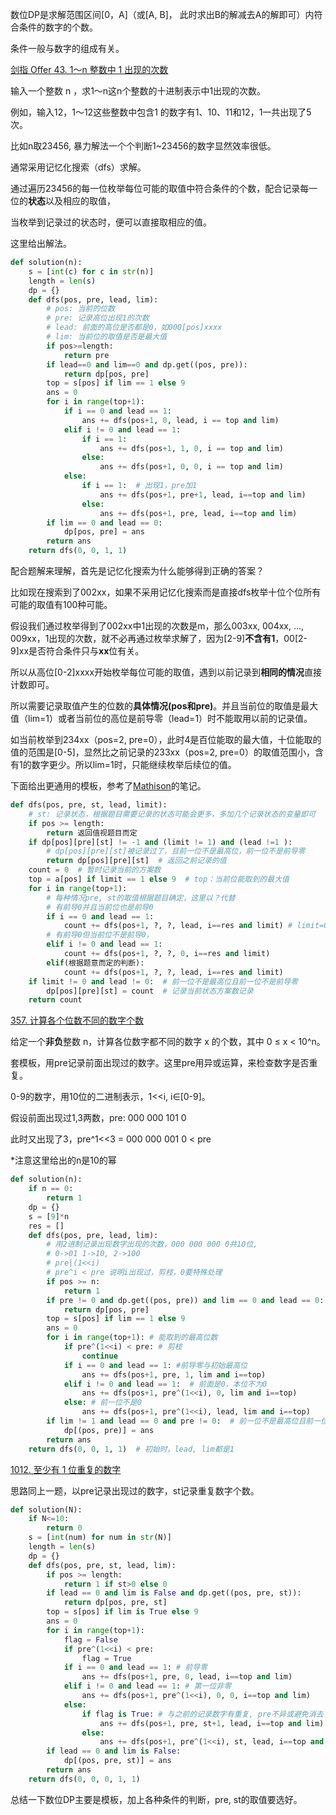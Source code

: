 数位DP是求解范围区间[0，A]（或[A, B]， 此时求出B的解减去A的解即可）内符合条件的数字的个数。

条件一般与数字的组成有关。

[剑指 Offer 43. 1～n 整数中 1 出现的次数](https://leetcode-cn.com/problems/1nzheng-shu-zhong-1chu-xian-de-ci-shu-lcof/)

输入一个整数 n ，求1～n这n个整数的十进制表示中1出现的次数。

例如，输入12，1～12这些整数中包含1 的数字有1、10、11和12，1一共出现了5次。

比如n取23456, 暴力解法一个个判断1~23456的数字显然效率很低。

通常采用记忆化搜索（dfs）求解。

通过遍历23456的每一位枚举每位可能的取值中符合条件的个数，配合记录每一位的**状态**以及相应的取值，

当枚举到记录过的状态时，便可以直接取相应的值。

这里给出解法。

```python
def solution(n):
    s = [int(c) for c in str(n)]
    length = len(s)
    dp = {}
    def dfs(pos, pre, lead, lim):
        # pos: 当前的位数
        # pre: 记录高位出现1的次数
        # lead: 前面的高位是否都是0，如000[pos]xxxx
        # lim: 当前位的取值是否是最大值
        if pos>=length:
            return pre
        if lead==0 and lim==0 and dp.get((pos, pre)):
            return dp[pos, pre]
        top = s[pos] if lim == 1 else 9
        ans = 0
        for i in range(top+1):
            if i == 0 and lead == 1:
                ans += dfs(pos+1, 0, lead, i == top and lim)
            elif i != 0 and lead == 1:
                if i == 1:
                    ans += dfs(pos+1, 1, 0, i == top and lim)
                else:
                    ans += dfs(pos+1, 0, 0, i == top and lim)
            else:
                if i == 1:  # 出现1，pre加1 
                    ans += dfs(pos+1, pre+1, lead, i==top and lim)
                else:
                    ans += dfs(pos+1, pre, lead, i==top and lim)
        if lim == 0 and lead == 0:
            dp[pos, pre] = ans
        return ans
    return dfs(0, 0, 1, 1)
```

配合题解来理解，首先是记忆化搜索为什么能够得到正确的答案？

比如现在搜索到了002xx，如果不采用记忆化搜索而是直接dfs枚举十位个位所有可能的取值有100种可能。

假设我们通过枚举得到了002xx中1出现的次数是m，那么003xx, 004xx, ..., 009xx，1出现的次数，就不必再通过枚举求解了，因为[2-9]**不含有1**，00[2-9]xx是否符合条件只与**xx**位有关。

所以从高位[0-2]xxxx开始枚举每位可能的取值，遇到以前记录到**相同的情况**直接计数即可。

所以需要记录取值产生的位数的**具体情况(pos和pre)**。并且当前位的取值是最大值（lim=1）或者当前位的高位是前导零（lead=1）时不能取用以前的记录值。

如当前枚举到234xx（pos=2, pre=0），此时4是百位能取的最大值，十位能取的值的范围是[0-5]，显然比之前记录的233xx（pos=2, pre=0）的取值范围小，含有1的数字更少。所以lim=1时，只能继续枚举后续位的值。

下面给出更通用的模板，参考了[Mathison](https://www.luogu.com.cn/blog/virus2017/shuweidp)的笔记。

```python
def dfs(pos, pre, st, lead, limit):
	# st: 记录状态，根据题目需要记录的状态可能会更多，多加几个记录状态的变量即可
    if pos >= length:
        return 返回值视题目而定
    if dp[pos][pre][st] != -1 and (limit != 1) and (lead !=1 ):
        # dp[pos][pre][st]被记录过了，且前一位不是最高位，前一位不是前导零
        return dp[pos][pre][st]  # 返回之前记录的值
    count = 0  # 暂时记录当前的方案数
    top = a[pos] if limit == 1 else 9  # top：当前位能取到的最大值
    for i in range(top+1):
    	# 每种情况pre, st的取值根据题目确定，这里以？代替
        # 有前导0并且当前位也是前导0
        if i == 0 and lead == 1:
            count += dfs(pos+1, ?, ?, lead, i==res and limit) # limit=0
        # 有前导0但当前位不是前导0，
        elif i != 0 and lead == 1:
            count += dfs(pos+1, ?, ?, 0, i==res and limit)
        elif(根据题意而定的判断):
            count += dfs(pos+1, ?, ?, lead, i==res and limit)
    if limit != 0 and lead != 0:  # 前一位不是最高位且前一位不是前导零
        dp[pos][pre][st] = count  # 记录当前状态方案数记录
    return count
```

[357. 计算各个位数不同的数字个数](https://leetcode-cn.com/problems/count-numbers-with-unique-digits/)

给定一个**非负**整数 n，计算各位数字都不同的数字 x 的个数，其中 0 ≤ x < 10^n。

套模板，用pre记录前面出现过的数字。这里pre用异或运算，来检查数字是否重复。

0-9的数字，用10位的二进制表示，1<<i, i∈[0-9]。

假设前面出现过1,3两数，pre: 000 000 101 0

此时又出现了3，pre^1<<3 = 000 000 001 0 < pre 

*注意这里给出的n是10的幂

```python
def solution(n):
	if n == 0:
        return 1
    dp = {}
    s = [9]*n
    res = []
    def dfs(pos, pre, lead, lim):
        # 用2进制记录出现数字出现的次数，000 000 000 0共10位, 
        # 0->01 1->10, 2->100
        # pre|(1<<i)
        # pre^i < pre 说明i出现过，剪枝，0要特殊处理
        if pos >= n:
            return 1
        if pre != 0 and dp.get((pos, pre)) and lim == 0 and lead == 0:
            return dp[pos, pre]
        top = s[pos] if lim == 1 else 9
        ans = 0
        for i in range(top+1): # 能取到的最高位数
            if pre^(1<<i) < pre: # 剪枝
                continue
            if i == 0 and lead == 1: #前导零与初始最高位
                ans += dfs(pos+1, pre, 1, lim and i==top)
            elif i != 0 and lead == 1:  # 前面是0，本位不为0
                ans += dfs(pos+1, pre^(1<<i), 0, lim and i==top)
            else: # 前一位不是0
                ans += dfs(pos+1, pre^(1<<i), lead, lim and i==top)
        if lim != 1 and lead == 0 and pre != 0:  # 前一位不是最高位且前一位不是前导零
            dp[(pos, pre)] = ans 
        return ans
    return dfs(0, 0, 1, 1)  # 初始时，lead, lim都是1
```

[1012. 至少有 1 位重复的数字](https://leetcode-cn.com/problems/numbers-with-repeated-digits/)

思路同上一题，以pre记录出现过的数字，st记录重复数字个数。

```python
def solution(N):
	if N<=10:
        return 0
    s = [int(num) for num in str(N)]
    length = len(s)
    dp = {}
    def dfs(pos, pre, st, lead, lim):
        if pos >= length:
            return 1 if st>0 else 0
        if lead == 0 and lim is False and dp.get((pos, pre, st)):
            return dp[pos, pre, st]
        top = s[pos] if lim is True else 9
        ans = 0
        for i in range(top+1):
            flag = False
            if pre^(1<<i) < pre:
                flag = True
            if i == 0 and lead == 1: # 前导零
                ans += dfs(pos+1, pre, 0, lead, i==top and lim)
            elif i != 0 and lead == 1: # 第一位非零
                ans += dfs(pos+1, pre^(1<<i), 0, 0, i==top and lim)
            else:
                if flag is True: # 与之前的记录数字有重复, pre不异或避免消去了本数字
                    ans += dfs(pos+1, pre, st+1, lead, i==top and lim)
                else:
                    ans += dfs(pos+1, pre^(1<<i), st, lead, i==top and lim)
        if lead == 0 and lim is False:
            dp[(pos, pre, st)] = ans
        return ans
    return dfs(0, 0, 0, 1, 1)
```

总结一下数位DP主要是模板，加上各种条件的判断，pre, st的取值要选好。



